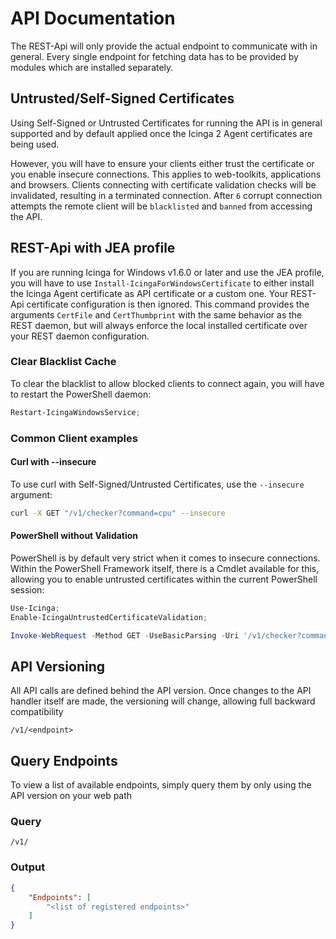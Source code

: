 # API Documentation

The REST-Api will only provide the actual endpoint to communicate with in general. Every single endpoint for fetching data has to be provided by modules which are installed separately.

## Untrusted/Self-Signed Certificates

Using Self-Signed or Untrusted Certificates for running the API is in general supported and by default applied once the Icinga 2 Agent certificates are being used.

However, you will have to ensure your clients either trust the certificate or you enable insecure connections. This applies to web-toolkits, applications and browsers. Clients connecting with certificate validation checks will be invalidated, resulting in a terminated connection. After `6` corrupt connection attempts the remote client will be `blacklisted` and `banned` from accessing the API.

## REST-Api with JEA profile

If you are running Icinga for Windows v1.6.0 or later and use the JEA profile, you will have to use `Install-IcingaForWindowsCertificate` to either install the Icinga Agent certificate as API certificate or a custom one. Your REST-Api certificate configuration is then ignored. This command provides the arguments `CertFile` and `CertThumbprint` with the same behavior as the REST daemon, but will always enforce the local installed certificate over your REST daemon configuration.

### Clear Blacklist Cache

To clear the blacklist to allow blocked clients to connect again, you will have to restart the PowerShell daemon:

```powershell
Restart-IcingaWindowsService;
```

### Common Client examples

#### Curl with --insecure

To use curl with Self-Signed/Untrusted Certificates, use the `--insecure` argument:

```bash
curl -X GET "/v1/checker?command=cpu" --insecure
```

#### PowerShell without Validation

PowerShell is by default very strict when it comes to insecure connections. Within the PowerShell Framework itself, there is a Cmdlet available for this, allowing you to enable untrusted certificates within the current PowerShell session:

```powershell
Use-Icinga;
Enable-IcingaUntrustedCertificateValidation;

Invoke-WebRequest -Method GET -UseBasicParsing -Uri '/v1/checker?command=cpu';
```

## API Versioning

All API calls are defined behind the API version. Once changes to the API handler itself are made, the versioning will change, allowing full backward compatibility

```text
/v1/<endpoint>
```

## Query Endpoints

To view a list of available endpoints, simply query them by only using the API version on your web path

### Query

```text
/v1/
```

### Output

```json
{
    "Endpoints": [
        "<list of registered endpoints>"
    ]
}
```
